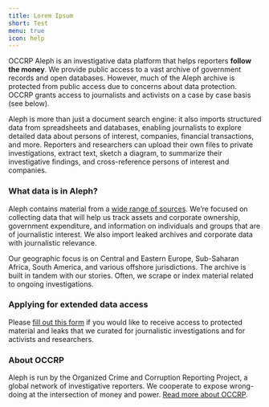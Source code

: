 ```yaml
---
title: Lorem Ipsum
short: Test
menu: true
icon: help
---
```


OCCRP Aleph is an investigative data platform that helps reporters **follow the money**. We provide public access to a vast archive of government records and open databases. However, much of the Aleph archive is protected from public access due to concerns about data protection. OCCRP grants access to journalists and activists on a case by case basis (see below).

Aleph is more than just a document search engine: it also imports structured data from spreadsheets and databases, enabling journalists to explore detailed data about persons of interest, companies, financial transactions, and more. Reporters and researchers can upload their own files to private investigations, extract text, sketch a diagram, to summarize their investigative findings, and cross-reference persons of interest and companies.

### What data is in Aleph?

Aleph contains material from a [wide range of sources](/datasets). We’re focused on collecting data that will help us track assets and corporate ownership, government expenditure, and information on individuals and groups that are of journalistic interest. We also import leaked archives and corporate data with journalistic relevance.

Our geographic focus is on Central and Eastern Europe, Sub-Saharan Africa, South America, and various offshore jurisdictions. The archive is built in tandem with our stories. Often, we scrape or index material related to ongoing investigations.

### Applying for extended data access

Please [fill out this form](https://form.asana.com/?k=hsYmAKHX1ViTzUoe410y8Q&d=24418422500834) if you would like to receive access to protected material and leaks that we curated for journalistic investigations and for activists and researchers.

### About OCCRP

Aleph is run by the Organized Crime and Corruption Reporting Project, a global network of investigative reporters. We cooperate to expose wrong-doing at the intersection of money and power. [Read more about OCCRP](https://www.occrp.org/en/about-us).